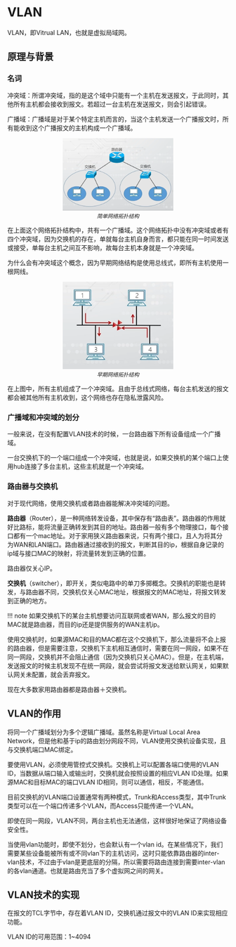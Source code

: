 # VLAN

VLAN，即Vitrual LAN，也就是虚拟局域网。  

## 原理与背景

### 名词

冲突域：所谓冲突域，指的是这个域中只能有一个主机在发送报文，于此同时，其他所有主机都会接收到报文。若超过一台主机在发送报文，则会引起错误。  

广播域：广播域是对于某个特定主机而言的，当这个主机发送一个广播报文时，所有能收到这个广播报文的主机构成一个广播域。  

<div align=center>  <!--使整体居中-->
    <div style="width: 50%;">			<!--块级封装-->
        <center>	<!--将图片和文字居中-->
        <img src="https://raw.githubusercontent.com/lyy1119/Imgs/main/img/20250602134445.png"
            alt="图片无法加载，请检查网络连接"/>
        <br>		<!--换行-->
        <div style="font-size: 12px;font-style:italic;">
            简单网络拓扑结构
        </div>	<!--标题-->
        </center>
    </div>
</div>

在上面这个网络拓扑结构中，共有一个广播域。这个网络拓扑中没有冲突域或者有四个冲突域，因为交换机的存在，单就每台主机自身而言，都只能在同一时间发送或接受，单每台主机之间互不影响，故每台主机本身就是一个冲突域。  

为什么会有冲突域这个概念，因为早期网络结构是使用总线式，即所有主机使用一根网线。  

<div align=center>  <!--使整体居中-->
    <div style="width: 50%;">			<!--块级封装-->
        <center>	<!--将图片和文字居中-->
        <img src="https://raw.githubusercontent.com/lyy1119/Imgs/main/img/20250602134933.png"
            alt="图片无法加载，请检查网络连接"/>
        <br>		<!--换行-->
        <div style="font-size: 12px;font-style:italic;">
            早期网络拓扑结构
        </div>	<!--标题-->
        </center>
    </div>
</div>

在上图中，所有主机组成了一个冲突域。且由于总线式网络，每台主机发送的报文都会被其他所有主机收到，这个网络也存在隐私泄露风险。  

### 广播域和冲突域的划分

一般来说，在没有配置VLAN技术的时候，一台路由器下所有设备组成一个广播域。  

一台交换机下的一个端口组成一个冲突域，也就是说，如果交换机的某个端口上使用hub连接了多台主机，这些主机就是一个冲突域。  

### 路由器与交换机

对于现代网络，使用交换机或者路由器能解决冲突域的问题。  

**路由器**（Router），是一种网络转发设备，其中保存有“路由表”。路由器的作用就好比路标，能将流量正确转发到其目的地址。路由器一般有多个物理接口，每个接口都有一个mac地址。对于家用狭义路由器来说，只有两个接口，且人为将其分为WAN和LAN端口。路由器通过接收到的报文，判断其目的ip，根据自身记录的ip域与接口MAC的映射，将流量转发到正确的位置。  

路由器仅关心IP。

**交换机**（switcher），即开关，类似电路中的单刀多掷概念。交换机的职能也是转发，与路由器不同，交换机仅关心MAC地址，根据报文的MAC地址，将报文转发到正确的地方。  

!!! note
    如果交换机下的某台主机想要访问互联网或者WAN，那么报文的目的MAC就是路由器，而目的ip还是提供服务的WAN主机ip。

使用交换机时，如果源MAC和目的MAC都在这个交换机下，那么流量将不会上报的路由器，但是需要注意，交换机下主机相互通信时，需要在同一网段，如果不在同一网段，交换机并不会阻止通信（因为交换机只关心MAC）。但是，在主机端，发送报文的时候主机发现不在统一网段，就会尝试将报文发送给默认网关，如果默认网关未配置，就会丢弃报文。  

现在大多数家用路由器都是路由器＋交换机。  

## VLAN的作用

将同一个广播域划分为多个逻辑广播域。虽然名称是Virtual Local Area Network，但是他和基于ip的路由划分网段不同，VLAN使用交换机设备实现，且与交换机端口MAC绑定。  

要使用VLAN，必须使用管控式交换机。交换机上可以配置各端口使用的VLAN ID，当数据从端口输入或输出时，交换机就会按照设置的相应VLAN ID处理。如果源MAC和目标MAC的端口VLAN ID相同，则可以通信，相反，不能通信。  

目前交换机的VLAN端口设置通常有两种模式，Trunk和Access类型，其中Trunk类型可以在一个端口传递多个VLAN，而Access只能传递一个VLAN。  

即使在同一网段，VLAN不同，两台主机也无法通信，这样很好地保证了网络设备安全性。  

当使用vlan功能时，即使不划分，也会默认有一个vlan id。在某些情况下，我们需要某些设备能被所有或不同vlan下的主机访问，这时只能依靠路由器的inter-vlan技术，不过由于vlan是更底层的分隔，所以需要将路由连接到需要inter-vlan的各vlan通道。也就是路由充当了多个虚拟网之间的网关。  

## VLAN技术的实现

在报文的TCL字节中，存在着VLAN ID，交换机通过报文中的VLAN ID来实现相应功能。  

VLAN ID的可用范围：1~4094  
